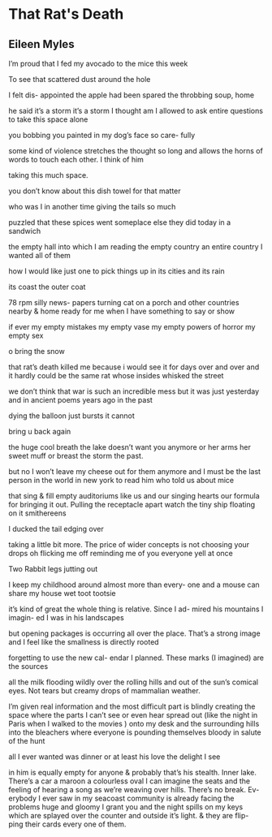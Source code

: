 # That Rat's Death
## Eileen Myles
I’m proud
that I fed my avocado
to the mice this
week

To see that scattered dust
around the hole

I felt dis-
appointed the apple had
been spared
the throbbing
soup, home

he said it’s a storm
it’s a storm I thought
am I allowed
to ask entire questions
to take this
space alone

you bobbing
you painted in my dog’s
face so care-
fully

some kind of violence
stretches the thought so
long and allows the horns
of words to touch each
other. I think of him

taking
this much space.

you don’t know about this
dish towel
for that matter

who was I in another time
giving the tails so much

puzzled that these spices
went someplace else
they did today in a sandwich

the empty hall into which I am
reading
the empty country
an entire country
I wanted all of them

how I would like
just one to pick
things up in
its cities and its rain

its coast
the outer coat

78 rpm
silly
news-
papers
turning
cat on a porch
and other countries
nearby
& home ready for me
when I have
something to say or
show

if ever
my empty mistakes
my empty vase
my empty powers of horror
my empty sex

o bring the snow

that rat’s death
killed me because i
would see it for days
over and over and
it hardly could be the same
rat whose insides
whisked the street

we don’t think that war
is such an incredible
mess but it was
just yesterday
and in ancient poems
years ago in the past

dying the balloon just
bursts it cannot

bring u back again

the huge cool breath
the lake doesn’t want
you anymore or her
arms her sweet
muff or breast the storm
the past.

but no I won’t leave
my cheese out for them
anymore and I must be
the last person in the world
in new york to read him
who told us about mice

that sing & fill empty auditoriums
like us and our singing hearts
our formula for bringing
it out. Pulling the receptacle
apart watch the tiny ship
floating on it
smithereens

I ducked the tail edging over

taking a little bit more. The price
of wider concepts is not
choosing your drops oh
flicking me off reminding
me of you everyone yell at once

Two Rabbit legs jutting out

I keep my childhood
around almost more than every-
one and a mouse can share
my house wet toot tootsie

it’s kind of great the whole
thing is relative. Since I ad-
mired his mountains I imagin-
ed I was in his landscapes

but opening packages is occurring
all over the place. That’s a
strong image and I feel like
the smallness is directly rooted

forgetting to use the new cal-
endar I planned. These
marks (I imagined) are the sources

all the milk flooding wildly
over the rolling hills and out of
the sun’s comical eyes. Not tears
but creamy drops
of mammalian weather.

I’m given real information
and the most difficult part
is blindly creating the space
where the parts I can’t
see or even hear spread out
(like the night in Paris when
I walked to the movies
) onto my desk and the surrounding
hills into the bleachers where everyone
is pounding themselves bloody
in salute of the hunt

all I ever wanted was dinner
or at least his
love the delight I see

in him is equally empty for anyone
& probably that’s his
stealth. Inner lake. There’s a car a maroon
a colourless oval I can imagine the
seats and the feeling of hearing
a song as we’re weaving
over hills. There’s no break. Ev-
erybody I ever saw in my
seacoast community is already
facing the problems huge and
gloomy I grant you and the
night spills on my keys which
are splayed over the counter and
outside it’s light. & they are flip-
ping their cards every one of
them.